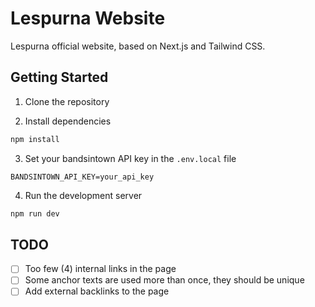 # Lespurna Website

Lespurna official website, based on Next.js and Tailwind CSS. 

## Getting Started

1. Clone the repository

2. Install dependencies

```bash
npm install
```

3. Set your bandsintown API key in the `.env.local` file

```
BANDSINTOWN_API_KEY=your_api_key
```

4. Run the development server

```bash
npm run dev
```

## TODO

- [ ] Too few (4) internal links in the page
- [ ] Some anchor texts are used more than once, they should be unique
- [ ] Add external backlinks to the page
